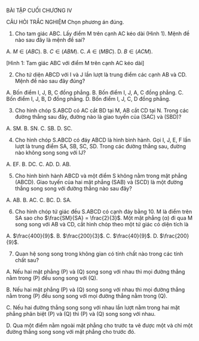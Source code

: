 BÀI TẬP CUỐI CHƯƠNG IV

CÂU HỎI TRẮC NGHIỆM
Chọn phương án đúng.

1. Cho tam giác ABC. Lấy điểm M trên cạnh AC kéo dài (Hình 1). Mệnh đề nào sau đây là mệnh đề sai?

A. $M \in (ABC)$.
B. $C \in (ABM)$.
C. $A \in (MBC)$.
D. $B \in (ACM)$.

[Hình 1: Tam giác ABC với điểm M trên cạnh AC kéo dài]

2. Cho tứ diện ABCD với I và J lần lượt là trung điểm các cạnh AB và CD. Mệnh đề nào sau đây đúng?

A. Bốn điểm I, J, B, C đồng phẳng.
B. Bốn điểm I, J, A, C đồng phẳng.
C. Bốn điểm I, J, B, D đồng phẳng.
D. Bốn điểm I, J, C, D đồng phẳng.

3. Cho hình chóp S.ABCD có AC cắt BD tại M, AB cắt CD tại N. Trong các đường thẳng sau đây, đường nào là giao tuyến của (SAC) và (SBD)?

A. SM.
B. SN.
C. SB.
D. SC.

4. Cho hình chóp S.ABCD có đáy ABCD là hình bình hành. Gọi I, J, E, F lần lượt là trung điểm SA, SB, SC, SD. Trong các đường thẳng sau, đường nào không song song với IJ?

A. EF.
B. DC.
C. AD.
D. AB.

5. Cho hình bình hành ABCD và một điểm S không nằm trong mặt phẳng (ABCD). Giao tuyến của hai mặt phẳng (SAB) và (SCD) là một đường thẳng song song với đường thẳng nào sau đây?

A. AB.
B. AC.
C. BC.
D. SA.

6. Cho hình chóp tứ giác đều S.ABCD có cạnh đáy bằng 10. M là điểm trên SA sao cho $\frac{SM}{SA} = \frac{2}{3}$. Một mặt phẳng (α) đi qua M song song với AB và CD, cắt hình chóp theo một tứ giác có diện tích là

A. $\frac{400}{9}$.
B. $\frac{200}{3}$.
C. $\frac{40}{9}$.
D. $\frac{200}{9}$.

7. Quan hệ song song trong không gian có tính chất nào trong các tính chất sau?

A. Nếu hai mặt phẳng (P) và (Q) song song với nhau thì mọi đường thẳng nằm trong (P) đều song song với (Q).

B. Nếu hai mặt phẳng (P) và (Q) song song với nhau thì mọi đường thẳng nằm trong (P) đều song song với mọi đường thẳng nằm trong (Q).

C. Nếu hai đường thẳng song song với nhau lần lượt nằm trong hai mặt phẳng phân biệt (P) và (Q) thì (P) và (Q) song song với nhau.

D. Qua một điểm nằm ngoài mặt phẳng cho trước ta vẽ được một và chỉ một đường thẳng song song với mặt phẳng cho trước đó.